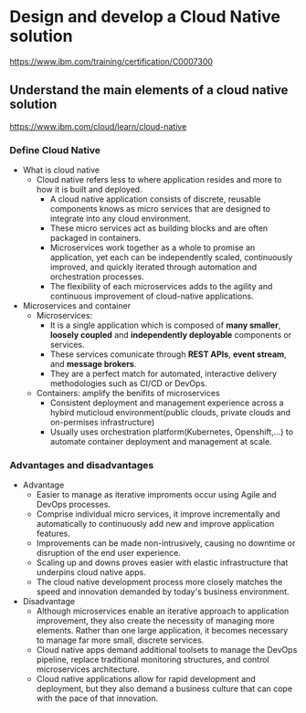 # Design and develop a Cloud Native solution

https://www.ibm.com/training/certification/C0007300

## Understand the main elements of a cloud native solution

https://www.ibm.com/cloud/learn/cloud-native

### Define Cloud Native

- What is cloud native
  - Cloud native refers less to where application resides and more to how it is built and deployed.
    - A cloud native application consists of discrete, reusable components knows as micro services that are designed to integrate into any cloud environment.
    - These micro services act as building blocks and are often packaged in containers.
    - Microservices work together as a whole to promise an application, yet each can be independently scaled, continuously improved, and quickly iterated through automation and orchestration processes.
    - The flexibility of each microservices adds to the agility and continuous improvement of cloud-native applications.
- Microservices and container
  - Microservices: 
    - It is a single application which is composed of **many smaller**, **loosely coupled** and **independently deployable** components or services.
    - These services comunicate through **REST APIs**, **event stream**, and **message brokers**.
    - They are a perfect match for automated, interactive delivery methodologies such as CI/CD or DevOps.
  - Containers: amplify the benifits of microservices
    - Consistent deployment and management experience across a hybird muticloud environment(public clouds, private clouds and on-permises infrastructure)
    - Usually uses orchestration platform(Kubernetes, Openshift,...) to automate container deployment and management at scale.

### Advantages and disadvantages

- Advantage
  - Easier to manage as iterative improments occur using Agile and DevOps processes.
  - Comprise individual micro services, it improve incrementally and automatically to continuously add new and improve application features.
  - Improvements can be made non-intrusively, causing no downtime or disruption of the end user experience.
  - Scaling up and downs proves easier with elastic infrastructure that underpins cloud native apps. 
  - The cloud native development process more closely matches the speed and innovation demanded by today's business environment.
- Disadvantage
  - Although microservices enable an iterative approach to application improvement, they also create the necessity of managing more elements. Rather than one large application, it becomes necessary to manage far more small, discrete services.
  - Cloud native apps demand additional toolsets to manage the DevOps pipeline, replace traditional monitoring structures, and control microservices architecture.
  - Cloud native applications allow for rapid development and deployment, but they also demand a business culture that can cope with the pace of that innovation.